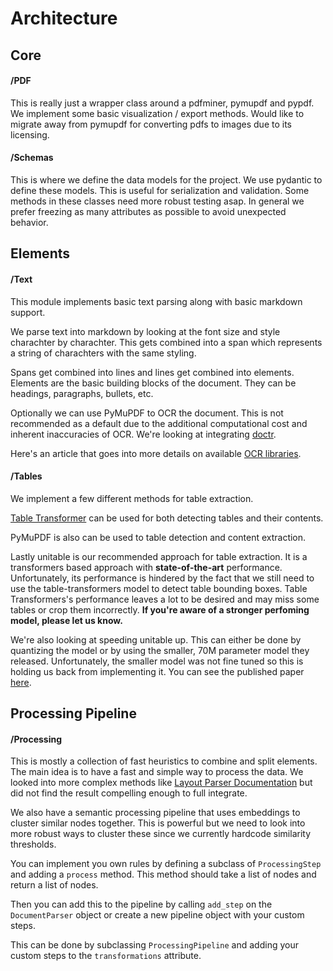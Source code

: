 # Architecture

## Core

#### /PDF

This is really just a wrapper class around a pdfminer, pymupdf and pypdf. We implement some basic visualization / export methods. Would like to migrate away from pymupdf for converting pdfs to images due to its licensing.

#### /Schemas

This is where we define the data models for the project. We use pydantic to define these models. This is useful for serialization and validation. Some methods in these classes need more robust testing asap. In general we prefer freezing as many attributes as possible to avoid unexpected behavior.

## Elements 

#### /Text

This module implements basic text parsing along with basic markdown support.

We parse text into markdown by looking at the font size and style charachter by charachter. This gets combined into a span which represents a string of charachters with the same styling. 

Spans get combined into lines and lines get combined into elements. Elements are the basic building blocks of the document. They can be headings, paragraphs, bullets, etc.

Optionally we can use PyMuPDF to OCR the document. This is not recommended as a default due to the additional computational cost and inherent inaccuracies of OCR. We're looking at integrating [doctr](https://github.com/mindee/doctr).

Here's an article that goes into more details on available [OCR libraries](https://source.opennews.org/articles/our-search-best-ocr-tool-2023/).

#### /Tables

We implement a few different methods for table extraction.

<a href="https://huggingface.co/microsoft/table-transformer-detection" class="external-link" target="_blank">Table Transformer</a> can be used for both detecting tables and their contents.  

PyMuPDF is also can be used to table detection and content extraction.

Lastly unitable is our recommended approach for table extraction. It is a transformers based approach with **state-of-the-art** performance. Unfortunately, its performance is hindered by the fact that we still need to use the table-transformers model to detect table bounding boxes. Table Transformers's performance leaves a lot to be desired and may miss some tables or crop them incorrectly. **If you're aware of a stronger perfoming model, please let us know.**

We're also looking at speeding unitable up. This can either be done by quantizing the model or by using the smaller, 70M parameter model they released. Unfortunately, the smaller model was not fine tuned so this is holding us back from implementing it. You can see the published paper [here](https://arxiv.org/abs/2403.04822).

## Processing Pipeline

#### /Processing

This is mostly a collection of fast heuristics to combine and split elements. The main idea is to have a fast and simple way to process the data. We looked into more complex methods like [Layout Parser Documentation](https://layout-parser.github.io/) but did not find the result compelling enough to full integrate. 

We also have a semantic processing pipeline that uses embeddings to cluster similar nodes together. This is powerful but we need to look into more robust ways to cluster these since we currently hardcode similarity thresholds.

You can implement you own rules by defining a subclass of `ProcessingStep` and adding a `process` method. This method should take a list of nodes and return a list of nodes. 

Then you can add this to the pipeline by calling `add_step` on the `DocumentParser` object or create a new pipeline object with your custom steps.

This can be done by subclassing `ProcessingPipeline` and adding your custom steps to the `transformations` attribute.
